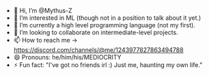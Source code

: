 - 👋 Hi, I’m @Mythus-Z
- 👀 I’m interested in ML (though not in a position to talk about it yet.)
- 🌱 I’m currently a high level programming language (not my first).
- 💞️ I’m looking to collaborate on intermediate-level projects.
- 📫 How to reach me -> https://discord.com/channels/@me/1243977827863494788
- 😄 Pronouns: he/him/his/MEDIOCRITY
- ⚡ Fun fact: "I've got no friends irl :) Just me, haunting my own life."

<!---
Mythus-Z/Mythus-Z is a ✨ special ✨ repository because its `README.md` (this file) appears on your GitHub profile.
You can click the Preview link to take a look at your changes.
--->
